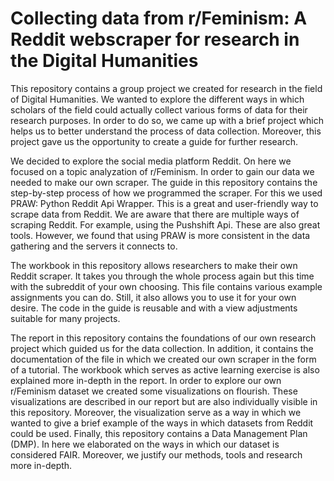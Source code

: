 # Collecting data from r/Feminism: A Reddit webscraper for research in the Digital Humanities

This repository contains a group project we created for research in the field of Digital Humanities. We wanted to explore the different ways in which scholars of the field could actually collect various forms of data for their research purposes. In order to do so, we came up with a brief project which helps us to better understand the process of data collection. Moreover, this project gave us the opportunity to create a guide for further research. 

We decided to explore the social media platform Reddit. On here we focused on a topic analyzation of r/Feminism. In order to gain our data we needed to make our own scraper. The guide in this repository contains the step-by-step process of how we programmed the scraper. For this we used PRAW: Python Reddit Api Wrapper. This is a great and user-friendly way to scrape data from Reddit. We are aware that there are multiple ways of scraping Reddit. For example, using the Pushshift Api. These are also great tools. However, we found that using PRAW is more consistent in the data gathering and the servers it connects to. 

The workbook in this repository allows researchers to make their own Reddit scraper. It takes you through the whole process again but this time with the subreddit of your own choosing. This file contains various example assignments you can do. Still, it also allows you to use it for your own desire. The code in the guide is reusable and with a view adjustments suitable for many projects. 

The report in this repository contains the foundations of our own research project which guided us for the data collection. In addition, it contains the documentation of the file in which we created our own scraper in the form of a tutorial. The workbook which serves as active learning exercise is also explained more in-depth in the report. In order to explore our own r/Feminism dataset we created some visualizations on flourish. These visualizations are described in our report but are also individually visible in this repository. Moreover, the visualization serve as a way in which we wanted to give a brief example of the ways in which datasets from Reddit could be used. Finally, this repository contains a Data Management Plan (DMP). In here we elaborated on the ways in which our dataset is considered FAIR. Moreover, we justify our methods, tools and research more in-depth. 
